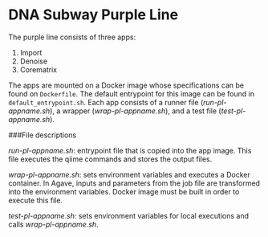 DNA Subway Purple Line
======================

The purple line consists of three apps:
1. Import
2. Denoise
3. Corematrix

The apps are mounted on a Docker image whose specifications can be found on ```Dockerfile```. The default entrypoint for this image can be found in ```default_entrypoint.sh```. Each app consists of a runner file (_run-pl-appname.sh_), a wrapper (_wrap-pl-appname.sh_), and a test file (_test-pl-appname.sh_). 

###File descriptions

_run-pl-appname.sh_: entrypoint file that is copied into the app image. This file executes the qiime commands and stores the output files.

_wrap-pl-appname.sh_: sets environment variables and executes a Docker container. In Agave, inputs and parameters from the job file are transformed into the environment variables. Docker image must be built in order to execute this file.

_test-pl-appname.sh_: sets environment variables for local executions and calls _wrap-pl-appname.sh_.



 
